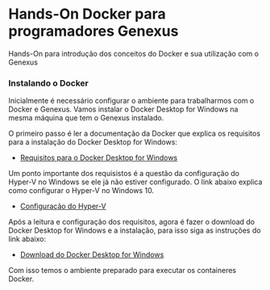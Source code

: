 # Hands-On Docker para programadores Genexus

Hands-On para introdução dos conceitos do Docker e sua utilização com o Genexus

### Instalando o Docker

Inicialmente é necessário configurar o ambiente para trabalharmos com o Docker e Genexus. Vamos instalar o Docker Desktop for Windows na mesma máquina que tem o Genexus instalado.

O primeiro passo é ler a documentação da Docker que explica os requisitos para a instalação do Docker Desktop for Windows:

- [Requisitos para o Docker Desktop for Windows](https://docs.docker.com/docker-for-windows/install/#what-to-know-before-you-install)

Um ponto importante dos requisistos é a questão da configuração do Hyper-V no Windows se ele já não estiver configurado. O link abaixo explica como configurar o Hyper-V no Windows 10.

- [Configuração do Hyper-V](https://docs.docker.com/docker-for-windows/troubleshoot/#virtualization)

Após a leitura e configuração dos requisitos, agora é fazer o download do Docker Desktop for Windows e a instalação, para isso siga as instruções do link abaixo:

- [Download do Docker Desktop for Windows](https://hub.docker.com/editions/community/docker-ce-desktop-windows)

Com isso temos o ambiente preparado para executar os containeres Docker.